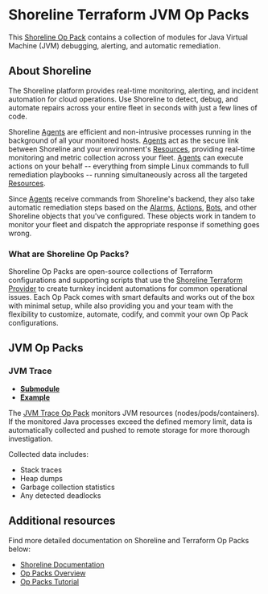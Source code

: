 # Shoreline Terraform JVM Op Packs

This [Shoreline Op Pack](#what-are-shoreline-op-packs) contains a collection of modules for Java Virtual Machine (JVM) debugging, alerting, and automatic remediation.

## About Shoreline

The Shoreline platform provides real-time monitoring, alerting, and incident automation for cloud operations. Use Shoreline to detect, debug, and automate repairs across your entire fleet in seconds with just a few lines of code.

Shoreline [Agents](https://docs.shoreline.io/platform/agents) are efficient and non-intrusive processes running in the background of all your monitored hosts. [Agents](https://docs.shoreline.io/platform/agents) act as the secure link between Shoreline and your environment's [Resources](https://docs.shoreline.io/platform/resources), providing real-time monitoring and metric collection across your fleet. [Agents](https://docs.shoreline.io/platform/agents) can execute actions on your behalf -- everything from simple Linux commands to full remediation playbooks -- running simultaneously across all the targeted [Resources](https://docs.shoreline.io/platform/resources).

Since [Agents](https://docs.shoreline.io/platform/agents) receive commands from Shoreline's backend, they also take automatic remediation steps based on the [Alarms](https://docs.shoreline.io/alarms), [Actions](https://docs.shoreline.io/actions), [Bots](https://docs.shoreline.io/bots), and other Shoreline objects that you've configured. These objects work in tandem to monitor your fleet and dispatch the appropriate response if something goes wrong.

### What are Shoreline Op Packs?

Shoreline Op Packs are open-source collections of Terraform configurations and supporting scripts that use the [Shoreline Terraform Provider](https://registry.terraform.io/providers/shorelinesoftware/shoreline/latest/docs) to create turnkey incident automations for common operational issues. Each Op Pack comes with smart defaults and works out of the box with minimal setup, while also providing you and your team with the flexibility to customize, automate, codify, and commit your own Op Pack configurations.

## JVM Op Packs

### JVM Trace

- **[Submodule](https://registry.terraform.io/modules/terraform-shoreline-modules/jvm-op-pack/shoreline/latest/submodules/jvm-trace)**
- **[Example](https://registry.terraform.io/modules/terraform-shoreline-modules/jvm-op-pack/shoreline/latest/examples/jvm-trace)**

The [JVM Trace Op Pack](https://registry.terraform.io/modules/terraform-shoreline-modules/jvm-op-pack/shoreline/latest/submodules/jvm-trace) monitors JVM resources (nodes/pods/containers). If the monitored Java processes exceed the defined memory limit, data is automatically collected and pushed to remote storage for more thorough investigation.

Collected data includes:

- Stack traces
- Heap dumps
- Garbage collection statistics
- Any detected deadlocks

## Additional resources

Find more detailed documentation on Shoreline and Terraform Op Packs below:

- [Shoreline Documentation](https://docs.shoreline.io/)
- [Op Packs Overview](https://docs.shoreline.io/op/packs)
- [Op Packs Tutorial](https://docs.shoreline.io/op/packs/tutorial)

